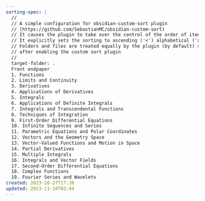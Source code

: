 ```yaml
---
sorting-spec: |
  //
  // A simple configuration for obsidian-custom-sort plugin
  // (https://github.com/SebastianMC/obsidian-custom-sort)
  // It causes the plugin to take over the control of the order of items in the root folder ('/') of the vault
  // It explicitly sets the sorting to ascending ('<') alphabetical ('a-z')
  // Folders and files are treated equally by the plugin (by default) so expect them intermixed
  // after enabling the custom sort plugin
  // 
  target-folder: .
  Front endpaper
  1. Functions
  2. Limits and Continuity
  3. Derivatives
  4. Applications of Derivatives
  5. Integrals
  6. Applications of Definite Integrals
  7. Integrals and Transcendental Functions
  8. Techniques of Integration
  9. First-Order Differential Equations
  10. Infinite Sequences and Series
  11. Parametric Equations and Polar Coordinates
  12. Vectors and the Geometry Space
  13. Vector-Valued Functions and Motion in Space
  14. Partial Derivatives
  15. Multiple Integrals
  16. Integrals and Vector Fields
  17. Second-Order Differential Equations
  18. Complex Functions
  19. Fourier Series and Wavelets
created: 2023-10-27T17:38
updated: 2023-11-18T02:44
---
```




